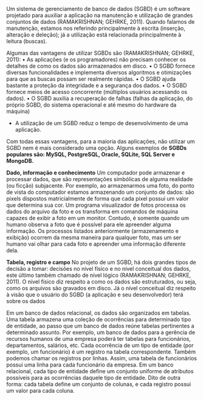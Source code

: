 Um sistema de gerenciamento de banco de dados (SGBD) é um software projetado para auxiliar a aplicação na manutenção e utilização de grandes conjuntos de dados (RAMAKRISHNAN; GEHRKE, 2011).
Quando falamos de manutenção, estamos nos referindo principalmente à escrita (inserção, alteração e deleção); já a utilização está relacionada principalmente à leitura (buscas).

Algumas das vantagens de utilizar SGBDs são (RAMAKRISHNAN; GEHRKE, 2011):
• As aplicações (e os programadores) não precisam conhecer os detalhes de como os dados são armazenados em disco.
• O SGBD fornece diversas funcionalidades e implementa diversos algoritmos e otimizações para que as buscas possam ser realmente rápidas.
• O SGBD ajuda bastante a proteção da integridade e a segurança dos dados.
• O SGBD fornece meios de acesso concorrente (múltiplos usuários acessando os dados). 
• O SGBD auxilia a recuperação de falhas (falhas da aplicação, do próprio SGBD, do sistema operacional e até mesmo do hardware da máquina)
- A utilização de um SGBD reduz o tempo de desenvolvimento de uma aplicação.

Com todas essas vantagens, para a maioria das aplicações, não utilizar um SGBD nem é mais considerado uma opção. Alguns exemplos de **SGBDs populares são: MySQL, PostgreSQL, Oracle, SQLite, SQL Server e MongoDB.**

**Dado, informação e conhecimento**
Um computador pode armazenar e processar dados, que são representações simbólicas de alguma realidade (ou ficção) subjacente. Por exemplo, ao armazenarmos uma foto, do ponto de vista do computador estamos armazenando um conjunto de dados: são pixels dispostos matricialmente de forma que cada pixel possui um valor que determina sua cor. Um programa visualizador de fotos processa os dados do arquivo da foto e os transforma em comandos de máquina capazes de exibir a foto em um monitor. Contudo, é somente quando um humano observa a foto que é possível para ele apreender alguma informação. Os processos listados anteriormente (armazenamento e exibição) ocorrem da mesma maneira para qualquer foto, mas um ser humano vai olhar para cada foto e apreender uma informação diferente dela.

**Tabela, registro e campo**
No projeto de um SGBD, há dois grandes tipos de decisão a tomar: decisões no nível físico e no nível conceitual dos dados, este último também chamado de nível lógico (RAMAKRISHNAN; GEHRKE, 2011). O nível físico diz respeito a como os dados são estruturados, ou seja, como os arquivos são gravados em disco. Já o nível conceitual diz respeito à visão que o usuário do SGBD (a aplicação e seu desenvolvedor) terá sobre os dados

Em um banco de dados relacional, os dados são organizados em tabelas. Uma tabela armazena uma coleção de ocorrências para determinado tipo de entidade, ao passo que um banco de dados reúne tabelas pertinentes a determinado assunto. Por exemplo, um banco de dados para a gerência de recursos humanos de uma empresa poderá ter tabelas para funcionários, departamentos, salários, etc. Cada ocorrência de um tipo de entidade (por exemplo, um funcionário) é um registro na tabela correspondente. Também podemos chamar os registros por linhas. Assim, uma tabela de funcionários possui uma linha para cada funcionário da empresa. Em um banco relacional, cada tipo de entidade define um conjunto uniforme de atributos possíveis para as ocorrências daquele tipo de entidade. Dito de outra forma: cada tabela define um conjunto de colunas, e cada registro possui um valor para cada coluna.